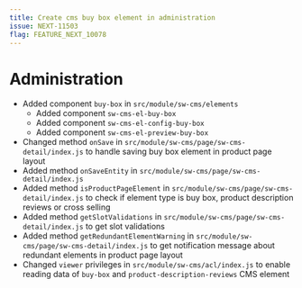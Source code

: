 ```yaml
---
title: Create cms buy box element in administration
issue: NEXT-11503
flag: FEATURE_NEXT_10078
---
```

# Administration
* Added component `buy-box` in `src/module/sw-cms/elements`
    * Added component `sw-cms-el-buy-box`
    * Added component `sw-cms-el-config-buy-box`
    * Added component `sw-cms-el-preview-buy-box`
* Changed method `onSave` in `src/module/sw-cms/page/sw-cms-detail/index.js` to handle saving buy box element in product page layout
* Added method `onSaveEntity` in `src/module/sw-cms/page/sw-cms-detail/index.js`
* Added method `isProductPageElement` in `src/module/sw-cms/page/sw-cms-detail/index.js` to check if element type is buy box, product description reviews or cross selling
* Added method `getSlotValidations` in `src/module/sw-cms/page/sw-cms-detail/index.js` to get slot validations
* Added method `getRedundantElementWarning` in `src/module/sw-cms/page/sw-cms-detail/index.js` to get notification message about redundant elements in product page layout
* Changed `viewer` privileges in `src/module/sw-cms/acl/index.js` to enable reading data of `buy-box` and `product-description-reviews` CMS element 
